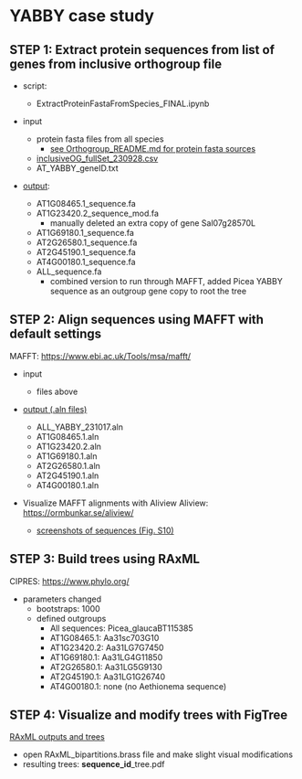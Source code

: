 # YABBY case study

## STEP 1: Extract protein sequences from list of genes from inclusive orthogroup file 
* script: 
	* ExtractProteinFastaFromSpecies_FINAL.ipynb

* input 
	* protein fasta files from all species
		* [see Orthogroup_README.md for protein fasta sources](/Orthogroup/Orthogroup_README.md)
	* [inclusiveOG_fullSet_230928.csv](/Gene_Composition_Comparison_Orthogroups/higher_ploidy_output/inclusiveOG_fullSet_230928.csv)
	* AT_YABBY_geneID.txt

* [output](/YABBY_Case_Study/sequences): 
	* AT1G08465.1_sequence.fa
	* AT1G23420.2_sequence_mod.fa 
		* manually deleted an extra copy of gene Sal07g28570L
	* AT1G69180.1_sequence.fa
	* AT2G26580.1_sequence.fa
	* AT2G45190.1_sequence.fa
	* AT4G00180.1_sequence.fa
	* ALL_sequence.fa 
		* combined version to run through MAFFT, added Picea YABBY sequence as an outgroup gene copy to root the tree

## STEP 2: Align sequences using MAFFT with default settings 
MAFFT: https://www.ebi.ac.uk/Tools/msa/mafft/

* input
	* files above

* [output (.aln files)](/YABBY_Case_Study/alignments)
	* ALL_YABBY_231017.aln
	* AT1G08465.1.aln
	* AT1G23420.2.aln
	* AT1G69180.1.aln
	* AT2G26580.1.aln
	* AT2G45190.1.aln
	* AT4G00180.1.aln
	
* Visualize MAFFT alignments with Aliview
Aliview: https://ormbunkar.se/aliview/
  * [screenshots of sequences (Fig. S10)](/YABBY_Case_Study/screenshot) 

## STEP 3: Build trees using RAxML

CIPRES: https://www.phylo.org/
* parameters changed
	* bootstraps: 1000
	* defined outgroups
		* All sequences: Picea_glaucaBT115385
		* AT1G08465.1: Aa31sc703G10
		* AT1G23420.2: Aa31LG7G7450
		* AT1G69180.1: Aa31LG4G11850
		* AT2G26580.1: Aa31LG5G9130
		* AT2G45190.1: Aa31LG1G26740
		* AT4G00180.1: none (no Aethionema sequence)

## STEP 4: Visualize and modify trees with FigTree
[RAxML outputs and trees](/YABBY_Case_Study/RAxML_out)
* open RAxML_bipartitions.brass file and make slight visual modifications
* resulting trees: **sequence_id**_tree.pdf


